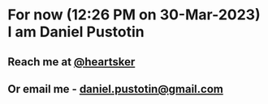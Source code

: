 # For now (12:26 PM on 30-Mar-2023) I am Daniel Pustotin
## Reach me at [@heartsker](https://t.me/heartsker)
## Or email me - daniel.pustotin@gmail.com
